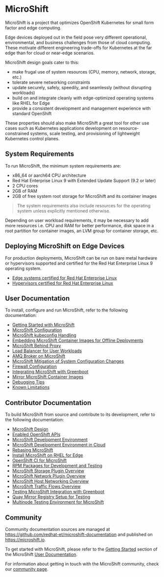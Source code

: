 # MicroShift

MicroShift is a project that optimizes OpenShift Kubernetes for small
form factor and edge computing.

Edge devices deployed out in the field pose very different operational,
environmental, and business challenges from those of cloud computing.
These motivate different engineering trade-offs for Kubernetes at the
far edge than for cloud or near-edge scenarios.

MicroShift design goals cater to this:
- make frugal use of system resources (CPU, memory, network, storage, etc.)
- tolerate severe networking constraints
- update securely, safely, speedily, and seamlessly (without disrupting workloads)
- build on and integrate cleanly with edge-optimized operating systems like RHEL for Edge
- provide a consistent development and management experience with standard OpenShift

These properties should also make MicroShift a great tool for other use cases
such as Kubernetes applications development on resource-constrained systems,
scale testing, and provisioning of lightweight Kubernetes control planes.

## System Requirements
To run MicroShift, the minimum system requirements are:

- x86_64 or aarch64 CPU architecture
- Red Hat Enterprise Linux 9 with Extended Update Support (9.2 or later)
- 2 CPU cores
- 2GB of RAM
- 2GB of free system root storage for MicroShift and its container images

> The system requirements also include resources for the operating system unless explicitly mentioned otherwise.

Depending on user workload requirements, it may be necessary to add more resources i.e. CPU and RAM for better
performance, disk space in a root partition for container images, an LVM group for container storage, etc.

## Deploying MicroShift on Edge Devices
For production deployments, MicroShift can be run on bare metal hardware or hypervisors supported and certified for the Red Hat Enterprise Linux 9 operating system.

- [Edge systems certified for Red Hat Enterprise Linux](https://catalog.redhat.com/hardware/search?c_catalog_channel=Edge%20System&p=1)
- [Hypervisors certified for Red Hat Enterprise Linux](https://access.redhat.com/solutions/certified-hypervisors)

## User Documentation
To install, configure and run MicroShift, refer to the following documentation:

- [Getting Started with MicroShift](./docs/user/getting_started.md)
- [MicroShift Configuration](./docs/user/howto_config.md)
- [MicroShift kubeconfig Handling](./docs/user/howto_kubeconfig.md)
- [Embedding MicroShift Container Images for Offline Deployments](./docs/user/howto_offline_containers.md)
- [MicroShift Behind Proxy](./docs/user/howto_http_proxy.md)
- [Load Balancer for User Workloads](./docs/user/howto_load_balancer.md)
- [AMQ Broker on MicroShift](./docs/user/howto_amq_broker.md)
- [MicroShift Mitigation of System Configuration Changes](./docs/user/howto_sysconf_watch.md)
- [Firewall Configuration](./docs/user/howto_firewall.md)
- [Integrating MicroShift with Greenboot](./docs/user/greenboot.md)
- [Mirror MicroShift Container Images](./docs/user/howto_mirror_images.md)
- [Debugging Tips](./docs/user/debugging_tips.md)
- [Known Limitations](./docs/user/known_limitations.md)

## Contributor Documentation
To build MicroShift from source and contribute to its development, refer to the following documentation:

- [MicroShift Design](./docs/contributor/design.md)
- [Enabled OpenShift APIs](./docs/contributor/enabled_apis.md)
- [MicroShift Development Environment](./docs/contributor/devenv_setup.md)
- [MicroShift Development Environment in Cloud](./docs/contributor/devenv_cloud.md)
- [Rebasing MicroShift](./docs/contributor/rebase.md)
- [Install MicroShift on RHEL for Edge](./docs/contributor/rhel4edge_iso.md)
- [OpenShift CI for MicroShift](./docs/contributor/openshift_ci.md)
- [RPM Packages for Development and Testing](./docs/contributor/rpm_packages.md)
- [MicroShift Storage Plugin Overview](./docs/contributor/storage/default_csi_plugin.md)
- [MicroShift Network Plugin Overview](./docs/contributor/network/default_cni_plugin.md)
- [MicroShift Host Networking Overview](./docs/contributor/network/host_networking.md)
- [MicroShift Traffic Flows Overview](./docs/contributor/network/ovn_kubernetes_traffic_flows.md)
- [Testing MicroShift Integration with Greenboot](./docs/contributor/greenboot.md)
- [Quay Mirror Registry Setup for Testing](./docs/contributor/howto_quay_mirror.md)
- [Multinode Testing Environment for MicroShift](./docs/contributor/multinode/setup.md)

## Community
Community documentation sources are managed at <https://github.com/redhat-et/microshift-documentation> and published on <https://microshift.io>.

To get started with MicroShift, please refer to the [Getting Started](https://microshift.io/docs/getting-started/) section of the MicroShift [User Documentation](https://microshift.io/docs/user-documentation/).

For information about getting in touch with the MicroShift community, check our [community page](https://microshift.io/docs/community/).
